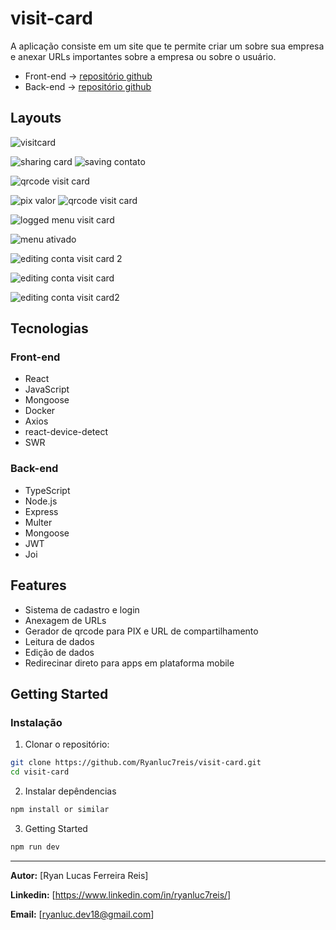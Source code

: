# visit-card

A aplicação consiste em um site que te permite criar um sobre sua empresa e anexar URLs importantes sobre a empresa ou sobre o usuário.

- Front-end -> [repositório github](https://github.com/Ryanluc7reis/visit-card)
- Back-end ->  [repositório github](https://github.com/Ryanluc7reis/visit-card-api)


## Layouts
![visitcard](https://github.com/user-attachments/assets/8b880e8b-60fb-43d2-9a96-e21c5bc1b7c9)

![sharing card](https://github.com/user-attachments/assets/8a370bb0-6615-49be-b837-d20d1cf60549) ![saving contato](https://github.com/user-attachments/assets/b281e3c7-932e-450f-b012-50f3f77e08ea)

![qrcode visit card](https://github.com/user-attachments/assets/e4371617-81e9-49ba-aee6-b77cf469a700)

![pix valor](https://github.com/user-attachments/assets/bba72780-0579-45a7-ac79-5541db9fb06e) ![qrcode visit card](https://github.com/user-attachments/assets/4ce5437b-89c2-4e99-a93f-72f8281bfd65)

![logged menu visit card](https://github.com/user-attachments/assets/9a44b0ab-77da-40b2-b302-71379b9af4b6)

![menu ativado](https://github.com/user-attachments/assets/7dc726db-2e71-49d4-abd5-222e56f179be)

![editing conta visit card 2](https://github.com/user-attachments/assets/4bef81c9-56c2-4e97-bf56-d476a340884c)

![editing conta visit card](https://github.com/user-attachments/assets/e89579fb-9b89-45c9-9a5d-82fa92d4c2d3)

![editing conta visit card2](https://github.com/user-attachments/assets/0ffea388-2a21-4468-9d75-c9abe3bb91e3)



## Tecnologias 
### Front-end
- React
- JavaScript
- Mongoose
- Docker
- Axios
- react-device-detect
- SWR
### Back-end
- TypeScript
- Node.js
- Express
- Multer
- Mongoose
- JWT
- Joi


## Features

- Sistema de cadastro e login
- Anexagem de URLs
- Gerador de qrcode para PIX e URL de compartilhamento
- Leitura de dados
- Edição de dados
- Redirecinar direto para apps em plataforma mobile



## Getting Started

### Instalação

1. Clonar o repositório:

```bash
git clone https://github.com/Ryanluc7reis/visit-card.git
cd visit-card
```

2. Instalar depêndencias

```bash
npm install or similar
```

3. Getting Started

```bash
npm run dev
```

---

**Autor:** [Ryan Lucas Ferreira Reis] 

**Linkedin:** [https://www.linkedin.com/in/ryanluc7reis/]

**Email:** [ryanluc.dev18@gmail.com]  


